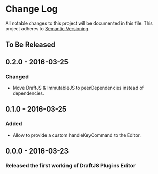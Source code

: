 # Change Log

All notable changes to this project will be documented in this file.
This project adheres to [Semantic Versioning](http://semver.org/).

## To Be Released

## 0.2.0 - 2016-03-25

### Changed

- Move DraftJS & ImmutableJS to peerDependencies instead of dependencies.

## 0.1.0 - 2016-03-25

### Added
- Allow to provide a custom handleKeyCommand to the Editor.

## 0.0.0 - 2016-03-23
### Released the first working of DraftJS Plugins Editor

